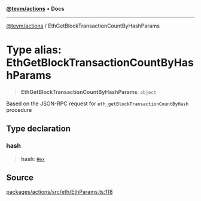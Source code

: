 [**@tevm/actions**](../README.md) • **Docs**

***

[@tevm/actions](../globals.md) / EthGetBlockTransactionCountByHashParams

# Type alias: EthGetBlockTransactionCountByHashParams

> **EthGetBlockTransactionCountByHashParams**: `object`

Based on the JSON-RPC request for `eth_getBlockTransactionCountByHash` procedure

## Type declaration

### hash

> **hash**: [`Hex`](Hex.md)

## Source

[packages/actions/src/eth/EthParams.ts:118](https://github.com/evmts/tevm-monorepo/blob/main/packages/actions/src/eth/EthParams.ts#L118)
